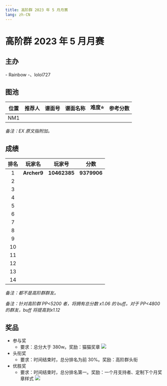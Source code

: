 ```yaml
---
title: 高阶群 2023 年 5 月月赛
lang: zh-CN
---
```


# 高阶群 2023 年 5 月月赛

## 主办

\- Rainbow \-、lolol727

## 图池

| 位置 | 推荐人 | 谱面号 | 谱面名称 | 难度⭐️ | 参考分数 |
| :--: | :----: | :----: | :------: | :---: | :------: |
| NM1  |        |        |          |       |          |

*备注：EX 原文指附加。*

## 成绩

| 排名 |   玩家名    |    玩家号    |    分数     |
| :--: | :---------: | :----------: | :---------: |
|  1   | **Archer9** | **10462385** | **9379906** |
|  2   |             |              |             |
|  3   |             |              |             |
|  4   |             |              |             |
|  5   |             |              |             |
|  6   |             |              |             |
|  7   |             |              |             |
|  8   |             |              |             |
|  9   |             |              |             |
|  10  |             |              |             |
|  11  |             |              |             |
|  12  |             |              |             |
|  13  |             |              |             |
|  14  |             |              |             |

*备注：都不是高阶群群友。*

*备注：针对高阶群 PP<5200 者，将拥有总分数 x1.06 的 buff。对于 PP<4800 的群友，buff 将提高到x1.12*

## 奖品

- 参与奖
  - 要求：总分大于 380w。奖励：猫猫奖章 ![](/img/HOC23MAY.png)
- 头衔奖
  - 要求：时间结束时，总分排名为前 30%。奖励：高阶群头衔
- 优胜奖
  - 要求：时间结束时，总分排名第一。奖励：一个月支持者、定制下个月奖章样式 ![](/img/HOC23JUN0.png)